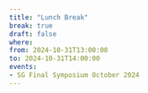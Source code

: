 ```yaml
---
title: "Lunch Break"
break: true
draft: false
where:
from: 2024-10-31T13:00:00
to: 2024-10-31T14:00:00
events:
- SG Final Symposium October 2024
---
```

